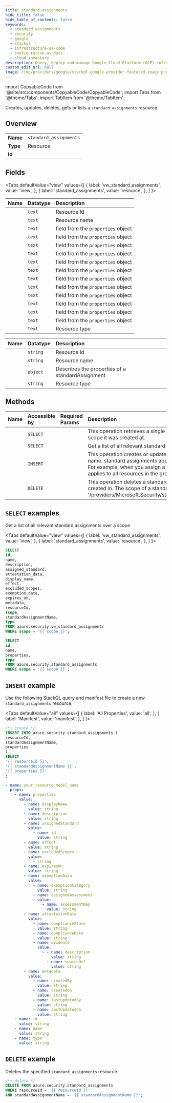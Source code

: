 ```yaml
---
title: standard_assignments
hide_title: false
hide_table_of_contents: false
keywords:
  - standard_assignments
  - security
  - google
  - stackql
  - infrastructure-as-code
  - configuration-as-data
  - cloud inventory
description: Query, deploy and manage Google Cloud Platform (GCP) infrastructure and resources using SQL
custom_edit_url: null
image: /img/providers/google/stackql-google-provider-featured-image.png
---
```


import CopyableCode from '@site/src/components/CopyableCode/CopyableCode';
import Tabs from '@theme/Tabs';
import TabItem from '@theme/TabItem';

Creates, updates, deletes, gets or lists a <code>standard_assignments</code> resource.

## Overview
<table><tbody>
<tr><td><b>Name</b></td><td><code>standard_assignments</code></td></tr>
<tr><td><b>Type</b></td><td>Resource</td></tr>
<tr><td><b>Id</b></td><td><CopyableCode code="azure.security.standard_assignments" /></td></tr>
</tbody></table>

## Fields
<Tabs
    defaultValue="view"
    values={[
        { label: 'vw_standard_assignments', value: 'view', },
        { label: 'standard_assignments', value: 'resource', },
    ]
}>
<TabItem value="view">

| Name | Datatype | Description |
|:-----|:---------|:------------|
| <CopyableCode code="id" /> | `text` | Resource Id |
| <CopyableCode code="name" /> | `text` | Resource name |
| <CopyableCode code="description" /> | `text` | field from the `properties` object |
| <CopyableCode code="assigned_standard" /> | `text` | field from the `properties` object |
| <CopyableCode code="attestation_data" /> | `text` | field from the `properties` object |
| <CopyableCode code="display_name" /> | `text` | field from the `properties` object |
| <CopyableCode code="effect" /> | `text` | field from the `properties` object |
| <CopyableCode code="excluded_scopes" /> | `text` | field from the `properties` object |
| <CopyableCode code="exemption_data" /> | `text` | field from the `properties` object |
| <CopyableCode code="expires_on" /> | `text` | field from the `properties` object |
| <CopyableCode code="metadata" /> | `text` | field from the `properties` object |
| <CopyableCode code="resourceId" /> | `text` | field from the `properties` object |
| <CopyableCode code="scope" /> | `text` | field from the `properties` object |
| <CopyableCode code="standardAssignmentName" /> | `text` | field from the `properties` object |
| <CopyableCode code="type" /> | `text` | Resource type |
</TabItem>
<TabItem value="resource">

| Name | Datatype | Description |
|:-----|:---------|:------------|
| <CopyableCode code="id" /> | `string` | Resource Id |
| <CopyableCode code="name" /> | `string` | Resource name |
| <CopyableCode code="properties" /> | `object` | Describes the properties of a standardAssignment |
| <CopyableCode code="type" /> | `string` | Resource type |
</TabItem></Tabs>

## Methods
| Name | Accessible by | Required Params | Description |
|:-----|:--------------|:----------------|:------------|
| <CopyableCode code="get" /> | `SELECT` | <CopyableCode code="resourceId, standardAssignmentName" /> | This operation retrieves a single standard assignment, given its name and the scope it was created at. |
| <CopyableCode code="list" /> | `SELECT` | <CopyableCode code="scope" /> | Get a list of all relevant standard assignments over a scope |
| <CopyableCode code="create" /> | `INSERT` | <CopyableCode code="resourceId, standardAssignmentName" /> |  This operation creates or updates a standard assignment with the given scope and name. standard assignments apply to all resources contained within their scope. For example, when you assign a policy at resource group scope, that policy applies to all resources in the group. |
| <CopyableCode code="delete" /> | `DELETE` | <CopyableCode code="resourceId, standardAssignmentName" /> | This operation deletes a standard assignment, given its name and the scope it was created in. The scope of a standard assignment is the part of its ID preceding '/providers/Microsoft.Security/standardAssignments/{standardAssignmentName}'. |

## `SELECT` examples

Get a list of all relevant standard assignments over a scope

<Tabs
    defaultValue="view"
    values={[
        { label: 'vw_standard_assignments', value: 'view', },
        { label: 'standard_assignments', value: 'resource', },
    ]
}>
<TabItem value="view">

```sql
SELECT
id,
name,
description,
assigned_standard,
attestation_data,
display_name,
effect,
excluded_scopes,
exemption_data,
expires_on,
metadata,
resourceId,
scope,
standardAssignmentName,
type
FROM azure.security.vw_standard_assignments
WHERE scope = '{{ scope }}';
```
</TabItem>
<TabItem value="resource">


```sql
SELECT
id,
name,
properties,
type
FROM azure.security.standard_assignments
WHERE scope = '{{ scope }}';
```
</TabItem></Tabs>


## `INSERT` example

Use the following StackQL query and manifest file to create a new <code>standard_assignments</code> resource.

<Tabs
    defaultValue="all"
    values={[
        { label: 'All Properties', value: 'all', },
        { label: 'Manifest', value: 'manifest', },
    ]
}>
<TabItem value="all">

```sql
/*+ create */
INSERT INTO azure.security.standard_assignments (
resourceId,
standardAssignmentName,
properties
)
SELECT 
'{{ resourceId }}',
'{{ standardAssignmentName }}',
'{{ properties }}'
;
```
</TabItem>
<TabItem value="manifest">

```yaml
- name: your_resource_model_name
  props:
    - name: properties
      value:
        - name: displayName
          value: string
        - name: description
          value: string
        - name: assignedStandard
          value:
            - name: id
              value: string
        - name: effect
          value: string
        - name: excludedScopes
          value:
            - string
        - name: expiresOn
          value: string
        - name: exemptionData
          value:
            - name: exemptionCategory
              value: string
            - name: assignedAssessment
              value:
                - name: assessmentKey
                  value: string
        - name: attestationData
          value:
            - name: complianceState
              value: string
            - name: complianceDate
              value: string
            - name: evidence
              value:
                - - name: description
                    value: string
                  - name: sourceUrl
                    value: string
        - name: metadata
          value:
            - name: createdBy
              value: string
            - name: createdOn
              value: string
            - name: lastUpdatedBy
              value: string
            - name: lastUpdatedOn
              value: string
    - name: id
      value: string
    - name: name
      value: string
    - name: type
      value: string

```
</TabItem>
</Tabs>

## `DELETE` example

Deletes the specified <code>standard_assignments</code> resource.

```sql
/*+ delete */
DELETE FROM azure.security.standard_assignments
WHERE resourceId = '{{ resourceId }}'
AND standardAssignmentName = '{{ standardAssignmentName }}';
```
